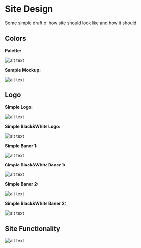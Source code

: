 # Site Design

Some simple draft of how site should look like and how it should

## Colors
 
__Palette:__

![alt text](https://i.imgur.com/X5oTG8b.png)

__Sample Mockup:__

![alt text](https://i.imgur.com/rL7XVx4.png)

## Logo

__Simple Logo:__

![alt text](https://i.imgur.com/pIET3sH.png)

__Simple Black&White Logo:__

![alt text](https://i.imgur.com/wpbLH6x.png)

__Simple Baner 1:__

![alt text](https://i.imgur.com/Qx9AfTp.png)

__Simple Black&White Baner 1:__

![alt text](https://i.imgur.com/fYu5Fxi.png)

__Simple Baner 2:__

![alt text](https://i.imgur.com/gQG9z8R.png)

__Simple Black&White Baner 2:__

![alt text](https://i.imgur.com/IRu1Q8T.png)

## Site Functionality

![alt text](https://i.imgur.com/YsbiYpD.png)